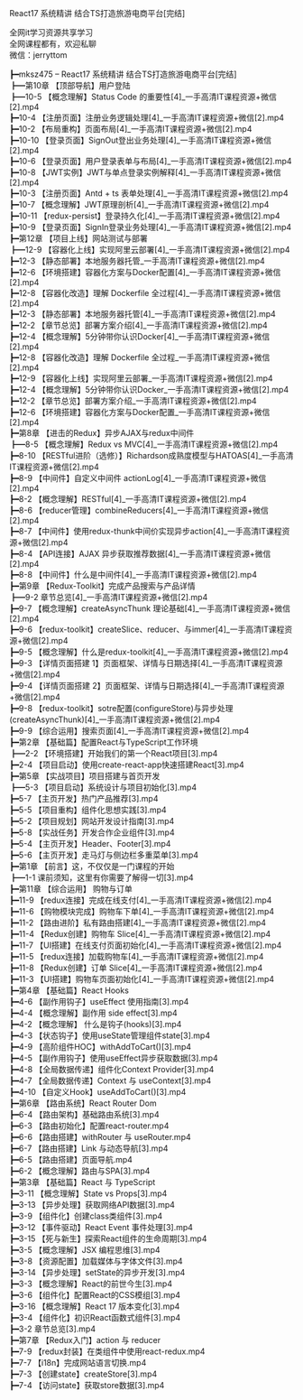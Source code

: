 React17 系统精讲 结合TS打造旅游电商平台[完结]

全网it学习资源共享学习<br>全网课程都有，欢迎私聊<br>微信：jerryttom<br>

┣━mksz475 – React17 系统精讲 结合TS打造旅游电商平台[完结]<br> ┣━第10章 【顶部导航】用户登陆<br> ┣━10-5 【概念理解】Status Code 的重要性[4]_一手高清IT课程资源+微信[2].mp4<br> ┣━10-4 【注册页面】注册业务逻辑处理[4]_一手高清IT课程资源+微信[2].mp4<br> ┣━10-2 【布局重构】页面布局[4]_一手高清IT课程资源+微信[2].mp4<br> ┣━10-10 【登录页面】SignOut登出业务处理[4]_一手高清IT课程资源+微信[2].mp4<br> ┣━10-6 【登录页面】用户登录表单与布局[4]_一手高清IT课程资源+微信[2].mp4<br> ┣━10-8 【JWT实例】JWT与单点登录实例解释[4]_一手高清IT课程资源+微信[2].mp4<br> ┣━10-3 【注册页面】Antd + ts 表单处理[4]_一手高清IT课程资源+微信[2].mp4<br> ┣━10-7 【概念理解】JWT原理剖析[4]_一手高清IT课程资源+微信[2].mp4<br> ┣━10-11 【redux-persist】登录持久化[4]_一手高清IT课程资源+微信[2].mp4<br> ┣━10-9 【登录页面】SignIn登录业务处理[4]_一手高清IT课程资源+微信[2].mp4<br> ┣━第12章 【项目上线】网站测试与部署<br> ┣━12-9 【容器化上线】实现阿里云部署[4]_一手高清IT课程资源+微信[2].mp4<br> ┣━12-3 【静态部署】本地服务器托管_一手高清IT课程资源+微信[2].mp4<br> ┣━12-6 【环境搭建】容器化方案与Docker配置[4]_一手高清IT课程资源+微信[2].mp4<br> ┣━12-8 【容器化改造】理解 Dockerfile 全过程[4]_一手高清IT课程资源+微信[2].mp4<br> ┣━12-3 【静态部署】本地服务器托管[4]_一手高清IT课程资源+微信[2].mp4<br> ┣━12-2 【章节总览】部署方案介绍[4]_一手高清IT课程资源+微信[2].mp4<br> ┣━12-4 【概念理解】5分钟带你认识Docker[4]_一手高清IT课程资源+微信[2].mp4<br> ┣━12-8 【容器化改造】理解 Dockerfile 全过程_一手高清IT课程资源+微信[2].mp4<br> ┣━12-9 【容器化上线】实现阿里云部署_一手高清IT课程资源+微信[2].mp4<br> ┣━12-4 【概念理解】5分钟带你认识Docker_一手高清IT课程资源+微信[2].mp4<br> ┣━12-2 【章节总览】部署方案介绍_一手高清IT课程资源+微信[2].mp4<br> ┣━12-6 【环境搭建】容器化方案与Docker配置_一手高清IT课程资源+微信[2].mp4<br> ┣━第8章 【进击的Redux】异步AJAX与redux中间件<br> ┣━8-5 【概念理解】Redux vs MVC[4]_一手高清IT课程资源+微信[2].mp4<br> ┣━8-10 【RESTful进阶（选修）】Richardson成熟度模型与HATOAS[4]_一手高清IT课程资源+微信[2].mp4<br> ┣━8-9 【中间件】自定义中间件 actionLog[4]_一手高清IT课程资源+微信[2].mp4<br> ┣━8-2 【概念理解】RESTful[4]_一手高清IT课程资源+微信[2].mp4<br> ┣━8-6 【reducer管理】combineReducers[4]_一手高清IT课程资源+微信[2].mp4<br> ┣━8-7 【中间件】使用redux-thunk中间价实现异步action[4]_一手高清IT课程资源+微信[2].mp4<br> ┣━8-4 【API连接】AJAX 异步获取推荐数据[4]_一手高清IT课程资源+微信[2].mp4<br> ┣━8-8 【中间件】什么是中间件[4]_一手高清IT课程资源+微信[2].mp4<br> ┣━第9章 【Redux-Toolkit】完成产品搜索与产品详情<br> ┣━9-2 章节总览[4]_一手高清IT课程资源+微信[2].mp4<br> ┣━9-7 【概念理解】createAsyncThunk 理论基础[4]_一手高清IT课程资源+微信[2].mp4<br> ┣━9-6 【redux-toolkit】createSlice、reducer、与immer[4]_一手高清IT课程资源+微信[2].mp4<br> ┣━9-5 【概念理解】什么是redux-toolkit[4]_一手高清IT课程资源+微信[2].mp4<br> ┣━9-3 【详情页面搭建 1】页面框架、详情与日期选择[4]_一手高清IT课程资源+微信[2].mp4<br> ┣━9-4 【详情页面搭建 2】页面框架、详情与日期选择[4]_一手高清IT课程资源+微信[2].mp4<br> ┣━9-8 【redux-toolkit】sotre配置(configureStore)与异步处理(createAsyncThunk)[4]_一手高清IT课程资源+微信[2].mp4<br> ┣━9-9 【综合运用】搜索页面[4]_一手高清IT课程资源+微信[2].mp4<br> ┣━第2章 【基础篇】配置React与TypeScript工作环境<br> ┣━2-2 【环境搭建】开始我们的第一个React项目[3].mp4<br> ┣━2-4 【项目启动】使用create-react-app快速搭建React[3].mp4<br> ┣━第5章 【实战项目】项目搭建与首页开发<br> ┣━5-3 【项目启动】系统设计与项目初始化[3].mp4<br> ┣━5-7 【主页开发】热门产品推荐[3].mp4<br> ┣━5-5 【项目重构】组件化思想实践[3].mp4<br> ┣━5-2 【项目规划】网站开发设计指南[3].mp4<br> ┣━5-8 【实战任务】开发合作企业组件[3].mp4<br> ┣━5-4 【主页开发】Header、Footer[3].mp4<br> ┣━5-6 【主页开发】走马灯与侧边栏多重菜单[3].mp4<br> ┣━第1章 【前言】这，不仅仅是一门课程的开始<br> ┣━1-1 课前须知，这里有你需要了解得一切[3].mp4<br> ┣━第11章 【综合运用】 购物与订单<br> ┣━11-9 【redux连接】完成在线支付[4]_一手高清IT课程资源+微信[2].mp4<br> ┣━11-6 【购物模块完成】购物车下单[4]_一手高清IT课程资源+微信[2].mp4<br> ┣━11-2 【路由进阶】私有路由搭建[4]_一手高清IT课程资源+微信[2].mp4<br> ┣━11-4 【Redux创建】购物车 Slice[4]_一手高清IT课程资源+微信[2].mp4<br> ┣━11-7 【UI搭建】在线支付页面初始化[4]_一手高清IT课程资源+微信[2].mp4<br> ┣━11-5 【redux连接】加载购物车[4]_一手高清IT课程资源+微信[2].mp4<br> ┣━11-8 【Redux创建】订单 Slice[4]_一手高清IT课程资源+微信[2].mp4<br> ┣━11-3 【UI搭建】购物车页面初始化[4]_一手高清IT课程资源+微信[2].mp4<br> ┣━第4章 【基础篇】React Hooks<br> ┣━4-6 【副作用钩子】useEffect 使用指南[3].mp4<br> ┣━4-4 【概念理解】副作用 side effect[3].mp4<br> ┣━4-2 【概念理解】 什么是钩子(hooks)[3].mp4<br> ┣━4-3 【状态钩子】使用useState管理组件state[3].mp4<br> ┣━4-9 【高阶组件HOC】withAddToCart()[3].mp4<br> ┣━4-5 【副作用钩子】使用useEffect异步获取数据[3].mp4<br> ┣━4-8 【全局数据传递】组件化Context Provider[3].mp4<br> ┣━4-7 【全局数据传递】Context 与 useContext[3].mp4<br> ┣━4-10 【自定义Hook】useAddToCart()[3].mp4<br> ┣━第6章 【路由系统】React Router Dom<br> ┣━6-4 【路由架构】基础路由系统[3].mp4<br> ┣━6-3 【路由初始化】配置react-router.mp4<br> ┣━6-6 【路由搭建】withRouter 与 useRouter.mp4<br> ┣━6-7 【路由搭建】Link 与动态导航[3].mp4<br> ┣━6-5 【路由搭建】页面导航.mp4<br> ┣━6-2 【概念理解】路由与SPA[3].mp4<br> ┣━第3章 【基础篇】React 与 TypeScript<br> ┣━3-11 【概念理解】State vs Props[3].mp4<br> ┣━3-13 【异步处理】获取网络API数据[3].mp4<br> ┣━3-9 【组件化】创建class类组件[3].mp4<br> ┣━3-12 【事件驱动】React Event 事件处理[3].mp4<br> ┣━3-15 【死与新生】探索React组件的生命周期[3].mp4<br> ┣━3-5 【概念理解】JSX 编程思维[3].mp4<br> ┣━3-8 【资源配置】加载媒体与字体文件[3].mp4<br> ┣━3-14 【异步处理】setState的异步开发[3].mp4<br> ┣━3-3 【概念理解】React的前世今生[3].mp4<br> ┣━3-6 【组件化】配置React的CSS模组[3].mp4<br> ┣━3-16 【概念理解】React 17 版本变化[3].mp4<br> ┣━3-4 【组件化】初识React函数式组件[3].mp4<br> ┣━3-2 章节总览[3].mp4<br> ┣━第7章 【Redux入门】action 与 reducer<br> ┣━7-9 【redux封装】在类组件中使用react-redux.mp4<br> ┣━7-7 【i18n】完成网站语言切换.mp4<br> ┣━7-3 【创建state】createStore[3].mp4<br> ┣━7-4 【访问state】获取store数据[3].mp4<br> 